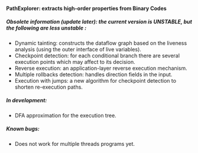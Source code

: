 #### PathExplorer: extracts high-order properties from Binary Codes

##### Obsolete information (update later): the current version is UNSTABLE, but the following are less unstable :

* Dynamic tainting: constructs the dataflow graph based on the liveness analysis (using the outer interface of live variables).
* Checkpoint detection: for each conditional branch there are several execution points which may affect to its decision.
* Reverse execution: an application-layer reverse execution mechanism.
* Multiple rollbacks detection: handles direction fields in the input.
* Execution with jumps: a new algorithm for checkpoint detection to shorten re-execution paths.

##### In development:

* DFA approximation for the execution tree.

##### Known bugs:

* Does not work for multiple threads programs yet.

